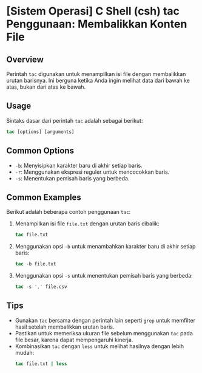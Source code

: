 # [Sistem Operasi] C Shell (csh) tac Penggunaan: Membalikkan Konten File

## Overview
Perintah `tac` digunakan untuk menampilkan isi file dengan membalikkan urutan barisnya. Ini berguna ketika Anda ingin melihat data dari bawah ke atas, bukan dari atas ke bawah.

## Usage
Sintaks dasar dari perintah `tac` adalah sebagai berikut:
```csh
tac [options] [arguments]
```

## Common Options
- `-b`: Menyisipkan karakter baru di akhir setiap baris.
- `-r`: Menggunakan ekspresi reguler untuk mencocokkan baris.
- `-s`: Menentukan pemisah baris yang berbeda.

## Common Examples
Berikut adalah beberapa contoh penggunaan `tac`:

1. Menampilkan isi file `file.txt` dengan urutan baris dibalik:
   ```csh
   tac file.txt
   ```

2. Menggunakan opsi `-b` untuk menambahkan karakter baru di akhir setiap baris:
   ```csh
   tac -b file.txt
   ```

3. Menggunakan opsi `-s` untuk menentukan pemisah baris yang berbeda:
   ```csh
   tac -s ',' file.csv
   ```

## Tips
- Gunakan `tac` bersama dengan perintah lain seperti `grep` untuk memfilter hasil setelah membalikkan urutan baris.
- Pastikan untuk memeriksa ukuran file sebelum menggunakan `tac` pada file besar, karena dapat mempengaruhi kinerja.
- Kombinasikan `tac` dengan `less` untuk melihat hasilnya dengan lebih mudah:
  ```csh
  tac file.txt | less
  ```